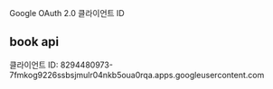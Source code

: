 Google OAuth 2.0 클라이언트 ID


## book api
클라이언트 ID: 8294480973-7fmkog9226ssbsjmulr04nkb5oua0rqa.apps.googleusercontent.com